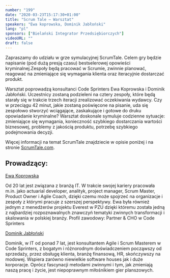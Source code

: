 ```yaml
---
number: "199"
date: "2020-03-23T15:17:30+01:00"
title: "Scrum Tale — Warsztat"
speakers: "Ewa koprowska, Dominik Jabłoński"
lang: "pl"
sponsors: ["Bielański Integrator Przedsiębiorczych"]
videoURL: ""
draft: false
---
```


Zapraszamy do udziału w grze symulacyjnej ScrumTale. Celem gry będzie napisanie (pod dużą presją czasu) bestselerowej opowieści kryminalnej.Zespoły będą pracować w Scrumie, zwinnie planować, reagować na zmieniające się wymagania klienta oraz iteracyjnie dostarczać produkt.

Warsztat poprowadzą konsultanci Code Sprinters Ewa Koprowska i Dominik Jabłoński. Uczestnicy zostaną podzieleni na cztery zespoły, które będą starały się w trakcie trzech iteracji zrealizować oczekiwania wydawcy. Czy w przeciągu 42 minut, jakie zostaną poświęcone na pisanie, uda się zespołowo stworzyć wciągające, zaskakujące i gotowe do druku opowiadanie kryminalne? Warsztat doskonale symuluje codzienne sytuacje: zmieniające się wymagania, konieczność szybkiego dostarczania wartości biznesowej, problemy z jakością produktu, potrzebę szybkiego podejmowania decyzji.

Więcej informacji na temat ScrumTale znajdziecie w opisie poniżej i na stronie <a href="https://scrumtale.com" target="_blank">ScrumTale.com</a>.

## Prowadzący:

<a href="https://www.linkedin.com/in/ewakoprowska" target="_blank">Ewa Koprowska</a>

Od 20 lat jest związana z branżą IT. W trakcie swojej kariery pracowała m.in. jako actuarial developer, analityk, project manager, Scrum Master, Product Owner i Agile Coach, dzięki czemu może spojrzeć na organizacje i zespoły z którymi pracuje z szerszej perspektywy.
Ewa była również jednym z menedżerów projektu Everest w PZU dzięki któremu została jedną z najbardziej rozpoznawalnych znawczyń tematyki zwinnych transformacji i skalowania w polskiej branży.
Profil zawodowy:
Partner & CHO w Code Sprinters

<a href="https://www.linkedin.com/in/dominikjablonski" target="_blank">Dominik Jabłoński</a>

Dominik, w IT od ponad 7 lat, jest konsultantem Agile i Scrum Masterem w Code Sprinters, z bogatym i różnorodnym doświadczeniem począwszy od sprzedaży, przez obsługę klienta, branżę finansową, HR, skończywszy na modowej. Wspiera zarówno niewielkie software houses jak i duże korporacje. Oprócz fascynacji metodami zwinnymi i tym, jak zmieniają naszą pracę i życie, jest niepoprawnym miłośnikiem gier planszowych.
